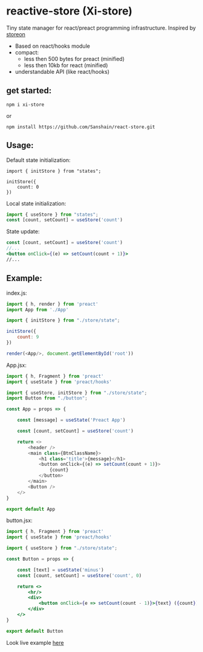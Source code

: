 # reactive-store (Xi-store)

Tiny state manager for react/preact programming infrastructure. Inspired by [storeon](https://github.com/storeon/storeon)

- Based on react/hooks module
- compact: 
  - less then 500 bytes for preact (minified)
  - less then 10kb for react (minified)
- understandable API (like react/hooks)
  
  
 ## get started: 

```
npm i xi-store
```

or

```
npm install https://github.com/Sanshain/react-store.git
```

## Usage:

Default state initialization:

```
import { initStore } from "states";

initStore({
    count: 0
})
```

Local state initialization: 

```js
import { useStore } from "states";
const [count, setCount] = useStore('count')
```

State update:

```jsx
const [count, setCount] = useStore('count')
//...
<button onClick={(e) => setCount(count + 1)}>
//...
```

## Example:

index.js:

```js
import { h, render } from 'preact'
import App from './App'

import { initStore } from "./store/state";

initStore({
	count: 9
})

render(<App/>, document.getElementById('root'))
```

App.jsx:

```js
import { h, Fragment } from 'preact' 
import { useState } from 'preact/hooks'

import { useStore, initStore } from "./store/state";
import Button from "./button";

const App = props => {

	const [message] = useState('Preact App')

	const [count, setCount] = useStore('count')

	return <>
		<header />
		<main class={BtnClassName}>
			<h1 class='title'>{message}</h1>
			<button onClick={(e) => setCount(count + 1)}>
				{count}
			</button>
		</main>
		<Button />		
	</>
}

export default App
```

button.jsx:

```jsx
import { h, Fragment } from 'preact'
import { useState } from 'preact/hooks'

import { useStore } from "./store/state";

const Button = props => {

	const [text] = useState('minus')
	const [count, setCount] = useStore('count', 0)

	return <>
		<hr/>
		<div>
			<button onClick={e => setCount(count - 1)}>{text} ({count})</button>
		</div>
	</>
}

export default Button
```
 
Look live example   [here](https://sanshain.github.io/reactive-store/examples/index.html)
